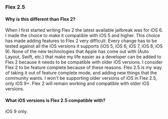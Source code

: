 ### Flex 2.5

#### Why is this different than Flex 2?
When I first started writing Flex 2 the latest available jailbreak was for iOS 6. I made the choice to make it compatible with iOS 5 and higher. This choice has made adding features to Flex 2 very difficult. Every change has to be tested against all the iOS versions it supports (iOS 5, iOS 6, iOS 7, iOS 8, iOS 9). None of the new technologies that Apple has come out with (Auto Layout, Swift, etc.) that make my life easier as a developer can be added to Flex 2 because it needs to be compatible with older iOS versions. I consider Flex 2 to be feature complete because of these reasons. Flex 2.5 is my way of taking it out of feature complete mode, and adding new things that the community wants. I won't be supporting older versions of iOS in Flex 2.5, only iOS 9+. Flex 2 will remain working and compatible with older iOS versions.

#### What iOS versions is Flex 2.5 compatible with?
iOS 9 only.
